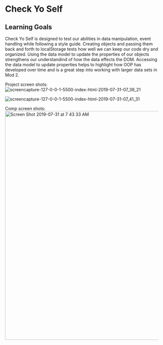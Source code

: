 # Check Yo Self

## Learning Goals

Check Yo Self is designed to test our abilities in data manipulation, event handling while following a style guide.  Creating objects and passing them back and forth to localStorage tests how well we can keep our code dry and organized.  Using the data model to update the properties of our objects strengthens our understandind of how the data effects the DOM.  Accessing the data model to update properties helps to highlight how OOP has developed over time and is a great step into working with larger data sets in Mod 2.  

Project screen shots:
![screencapture-127-0-0-1-5500-index-html-2019-07-31-07_39_21](https://user-images.githubusercontent.com/45470456/62216693-7a376e80-b366-11e9-8c30-ccece508f78a.png)

![screencapture-127-0-0-1-5500-index-html-2019-07-31-07_41_31](https://user-images.githubusercontent.com/45470456/62216786-aa7f0d00-b366-11e9-8bcf-cd4e8f654c86.png)

Comp screen shots:
<img width="750" alt="Screen Shot 2019-07-31 at 7 43 33 AM" src="https://user-images.githubusercontent.com/45470456/62216993-106b9480-b367-11e9-860b-f953ed8a2c25.png">

